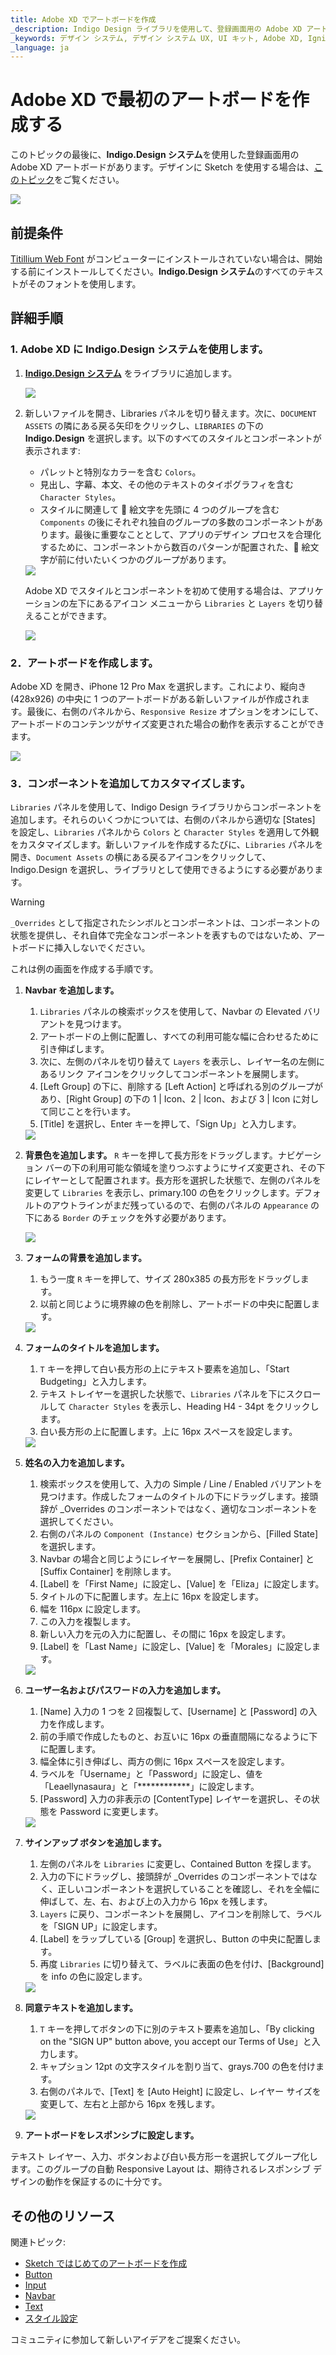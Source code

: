 ```yaml
---
title: Adobe XD でアートボードを作成
_description: Indigo Design ライブラリを使用して、登録画面用の Adobe XD アートボード を作成する方法。
_keywords: デザイン システム, デザイン システム UX, UI キット, Adobe XD, Ignite UI for Angular, Adobe XD to Angular, Angular, Angular デザイン システム, Adobe XD からコードをエクスポート, Angular 用のデザイン キット, Adobe XD HTML, Adobe XD to HTML, Adobe XD UI キット
_language: ja
---
```


# Adobe XD で最初のアートボードを作成する

このトピックの最後に、**Indigo.Design システム**を使用した登録画面用の Adobe XD アートボードがあります。デザインに Sketch を使用する場合は、[このトピック](creating-artboard-sketch.md)をご覧ください。

<div class="divider--half"></div>
<img class="responsive-img" src="images/getting-startedxd7.png" srcset="images/getting-startedxd7@2x.png 2x" />
<div class="divider--half"></div>
<div class="divider--half"></div>
<div class="divider--half"></div>
<div class="divider--half"></div>
<div class="divider--half"></div>

## 前提条件

[Titillium Web Font][1] がコンピューターにインストールされていない場合は、開始する前にインストールしてください。**Indigo.Design システム**のすべてのテキストがそのフォントを使用します。

## 詳細手順

### 1. Adobe XD に **Indigo.Design システム**を使用します。

1.  [**Indigo.Design システム**](https://shared-assets.adobe.com/link/c1a672c5-49e6-4df1-4d32-1c37fa234f1e) をライブラリに追加します。

    <div class="divider--half"></div>
    <img class="responsive-img" src="images/Creating_An_Artboard_XD.png" srcset="images/Creating_An_Artboard_XD@2x.png 2x" />
    <div class="divider--half"></div>
    <div class="divider--half"></div>
    <div class="divider--half"></div>
    <div class="divider--half"></div>
    <div class="divider--half"></div>

2.  新しいファイルを開き、Libraries パネルを切り替えます。次に、`DOCUMENT ASSETS` の隣にある戻る矢印をクリックし、`LIBRARIES` の下の **Indigo.Design** を選択します。以下のすべてのスタイルとコンポーネントが表示されます:

     - パレットと特別なカラーを含む `Colors`。
     - 見出し、字幕、本文、その他のテキストのタイポグラフィを含む `Character Styles`。
     - スタイルに関連して 🎨 絵文字を先頭に 4 つのグループを含む `Components` の後にそれぞれ独自のグループの多数のコンポーネントがあります。最後に重要なこととして、アプリのデザイン プロセスを合理化するために、コンポーネントから数百のパターンが配置された、🌆 絵文字が前に付いたいくつかのグループがあります。

    <div class="divider--half"></div>
    <img class="responsive-img" src="images/Creating_An_Artboard_XD2.png" srcset="images/Creating_An_Artboard_XD2@2x.png 2x" />
    <div class="divider--half"></div>
    <div class="divider--half"></div>
    <div class="divider--half"></div>
    <div class="divider--half"></div>
    <div class="divider--half"></div>

    Adobe XD でスタイルとコンポーネントを初めて使用する場合は、アプリケーションの左下にあるアイコン メニューから `Libraries` と `Layers` を切り替えることができます。

    <img class="responsive-img" src="images/Creating_An_Artboard_XD1.png" srcset="images/Creating_An_Artboard_XD1@2x.png 2x" />

### 2．アートボードを作成します。

Adobe XD を開き、iPhone 12 Pro Max を選択します。これにより、縦向き (428x926) の中央に 1 つのアートボードがある新しいファイルが作成されます。最後に、右側のパネルから、`Responsive Resize` オプションをオンにして、アートボードのコンテンツがサイズ変更された場合の動作を表示することができます。

  <div class="divider--half"></div>
  <img class="responsive-img" src="images/getting-started-xd-artboard.png" srcset="images/getting-started-xd-artboard@2x.png 2x" />
  <div class="divider--half"></div>
  <div class="divider--half"></div>
  <div class="divider--half"></div>
  <div class="divider--half"></div>
  <div class="divider--half"></div>

### 3．コンポーネントを追加してカスタマイズします。

`Libraries` パネルを使用して、Indigo Design ライブラリからコンポーネントを追加します。それらのいくつかについては、右側のパネルから適切な [States] を設定し、`Libraries` パネルから `Colors` と `Character Styles` を適用して外観をカスタマイズします。新しいファイルを作成するたびに、`Libraries` パネルを開き、`Document Assets` の横にある戻るアイコンをクリックして、Indigo.Design を選択し、ライブラリとして使用できるようにする必要があります。

> [!WARNING]
> `_Overrides` として指定されたシンボルとコンポーネントは、コンポーネントの状態を提供し、それ自体で完全なコンポーネントを表すものではないため、アートボードに挿入しないでください。

これは例の画面を作成する手順です。

1.  **Navbar を追加します。**

    1.  `Libraries` パネルの検索ボックスを使用して、Navbar の Elevated バリアントを見つけます。
    2.  アートボードの上側に配置し、すべての利用可能な幅に合わせるために引き伸ばします。
    3.  次に、左側のパネルを切り替えて `Layers` を表示し、レイヤー名の左側にあるリンク アイコンをクリックしてコンポーネントを展開します。
    4.  [Left Group] の下に、削除する [Left Action] と呼ばれる別のグループがあり、[Right Group] の下の 1 | Icon、2 | Icon、および 3 | Icon に対して同じことを行います。
    5.  [Title] を選択し、Enter キーを押して、「Sign Up」と入力します。

    <div class="divider--half"></div>
    <img class="responsive-img" src="images/getting-startedxd0.png" srcset="images/getting-startedxd0@2x.png 2x" />
    <div class="divider--half"></div>
    <div class="divider--half"></div>
    <div class="divider--half"></div>
    <div class="divider--half"></div>
    <div class="divider--half"></div>

2.  **背景色を追加します。** 
     `R` キーを押して長方形をドラッグします。ナビゲーション バーの下の利用可能な領域を塗りつぶすようにサイズ変更され、その下にレイヤーとして配置されます。長方形を選択した状態で、左側のパネルを変更して `Libraries` を表示し、primary.100 の色をクリックします。デフォルトのアウトラインがまだ残っているので、右側のパネルの `Appearance` の下にある `Border` のチェックを外す必要があります。

    <div class="divider--half"></div>
    <img class="responsive-img" src="images/getting-startedxd1.png" srcset="images/getting-startedxd1@2x.png 2x" />
    <div class="divider--half"></div>
    <div class="divider--half"></div>
    <div class="divider--half"></div>
    <div class="divider--half"></div>
    <div class="divider--half"></div>

3.  **フォームの背景を追加します。**

    1.  もう一度 `R` キーを押して、サイズ 280x385 の長方形をドラッグします。
    2.  以前と同じように境界線の色を削除し、アートボードの中央に配置します。

    <div class="divider--half"></div>
    <img class="responsive-img" src="images/getting-startedxd2.png" srcset="images/getting-startedxd2@2x.png 2x" />
    <div class="divider--half"></div>
    <div class="divider--half"></div>
    <div class="divider--half"></div>
    <div class="divider--half"></div>
    <div class="divider--half"></div>

4.  **フォームのタイトルを追加します。**

    1.  `T` キーを押して白い長方形の上にテキスト要素を追加し、「Start Budgeting」と入力します。
    2.  テキス トレイヤーを選択した状態で、`Libraries` パネルを下にスクロールして `Character Styles` を表示し、Heading H4 - 34pt をクリックします。
    3.  白い長方形の上に配置します。上に 16px スペースを設定します。

    <div class="divider--half"></div>
    <img class="responsive-img" src="images/getting-startedxd3.png" srcset="images/getting-startedxd3@2x.png 2x" />
    <div class="divider--half"></div>
    <div class="divider--half"></div>
    <div class="divider--half"></div>
    <div class="divider--half"></div>
    <div class="divider--half"></div>

5.  **姓名の入力を追加します。**

    1.  検索ボックスを使用して、入力の Simple / Line / Enabled バリアントを見つけます。作成したフォームのタイトルの下にドラッグします。接頭辞が _Overrides のコンポーネントではなく、適切なコンポーネントを選択してください。
    2.  右側のパネルの `Component (Instance)` セクションから、[Filled State] を選択します。
    3.  Navbar の場合と同じようにレイヤーを展開し、[Prefix Container] と [Suffix Container] を削除します。
    4.  [Label] を「First Name」に設定し、[Value] を「Eliza」に設定します。
    5.  タイトルの下に配置します。左上に 16px を設定します。
    6.  幅を 116px に設定します。
    7.  この入力を複製します。
    8.  新しい入力を元の入力に配置し、その間に 16px を設定します。
    9.  [Label] を「Last Name」に設定し、[Value] を「Morales」に設定します。

    <div class="divider--half"></div>
    <img class="responsive-img" src="images/getting-startedxd4.png" srcset="images/getting-startedxd4@2x.png 2x" />
    <div class="divider--half"></div>
    <div class="divider--half"></div>
    <div class="divider--half"></div>
    <div class="divider--half"></div>
    <div class="divider--half"></div>

6.  **ユーザー名およびパスワードの入力を追加します。**

    1.  [Name] 入力の 1 つを 2 回複製して、[Username] と [Password] の入力を作成します。
    2.  前の手順で作成したものと、お互いに 16px の垂直間隔になるように下に配置します。
    3.  幅全体に引き伸ばし、両方の側に 16px スペースを設定します。
    4.  ラベルを「Username」と「Password」に設定し、値を「Leaellynasaura」と「\*\*\*\*\*\*\*\*\*\*\*\*」に設定します。
    5.  [Password] 入力の非表示の [ContentType] レイヤーを選択し、その状態を Password に変更します。

    <div class="divider--half"></div>
    <img class="responsive-img" src="images/getting-startedxd5.png" srcset="images/getting-startedxd5@2x.png 2x" />
    <div class="divider--half"></div>
    <div class="divider--half"></div>
    <div class="divider--half"></div>
    <div class="divider--half"></div>
    <div class="divider--half"></div>

7.  **サインアップ ボタンを追加します。**

    1.  左側のパネルを `Libraries` に変更し、Contained Button を探します。
    2.  入力の下にドラッグし、接頭辞が _Overrides のコンポーネントではなく、正しいコンポーネントを選択していることを確認し、それを全幅に伸ばして、左、右、および上の入力から 16px を残します。
    3.  `Layers` に戻り、コンポーネントを展開し、アイコンを削除して、ラベルを「SIGN UP」に設定します。
    4.  [Label] をラップしている [Group] を選択し、Button の中央に配置します。
    5.  再度 `Libraries` に切り替えて、ラベルに表面の色を付け、[Background] を info の色に設定します。

    <div class="divider--half"></div>
    <img class="responsive-img" src="images/getting-startedxd6.png" srcset="images/getting-startedxd6@2x.png 2x" />
    <div class="divider--half"></div>
    <div class="divider--half"></div>
    <div class="divider--half"></div>
    <div class="divider--half"></div>
    <div class="divider--half"></div>

8.  **同意テキストを追加します。**

    1.  `T` キーを押してボタンの下に別のテキスト要素を追加し、「By clicking on the "SIGN UP" button above, you accept our Terms of Use」と入力します。
    2.  キャプション 12pt の文字スタイルを割り当て、grays.700 の色を付けます。
    3.  右側のパネルで、[Text] を [Auto Height] に設定し、レイヤー サイズを変更して、左右と上部から 16px を残します。

    <div class="divider--half"></div>
    <img class="responsive-img" src="images/getting-startedxd7.png" srcset="images/getting-startedxd7@2x.png 2x" />
    <div class="divider--half"></div>
    <div class="divider--half"></div>
    <div class="divider--half"></div>
    <div class="divider--half"></div>
    <div class="divider--half"></div>

9.  **アートボードをレスポンシブに設定します。**

テキスト レイヤー、入力、ボタンおよび白い長方形ーを選択してグループ化します。このグループの自動 Responsive Layout は、期待されるレスポンシブ デザインの動作を保証するのに十分です。

## その他のリソース

関連トピック:

- [Sketch ではじめてのアートボードを作成](creating-artboard-sketch.md)
- [Button](components/button.md)
- [Input](components/input.md)
- [Navbar](components/navbar.md)
- [Text](components/text.md)
- [スタイル設定](style/styling-overview.md)
  <div class="divider--half"></div>

コミュニティに参加して新しいアイデアをご提案ください。



[1]: https://fonts.google.com/specimen/Titillium+Web
